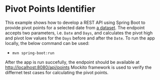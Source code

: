 # Pivot Points Identifier

This example shows how to develop a REST API using Spring Boot to provide pivot points for a selected date from [a dataset](https://github.com/plotly/datasets/blame/master/tesla-stock-price.csv). The endpoint accepts two parameters, i.e. `Date` and `Days`, and calculates the pivot high and pivot low values for the `Days` before and after the `Date`. To run the app locally, the below command can be used:

- `mvn spring-boot:run`

After the app is run succefully, the endpoint should be available at [http://localhost:8080/api/points](http://localhost:8080/api/points?date=2018-10-10&days=4)
Mockito framework is used to verify the differnet test cases for calculating the pivot points.
